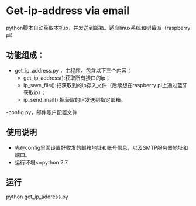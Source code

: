 # Get-ip-address via email
python脚本自动获取本机ip，并发送到邮箱。适应linux系统和树莓派（raspberry pi）


## 功能组成：
- get_ip_address.py ，主程序，包含以下三个内容：
  + get_ip_address():获取所有接口的ip；
  + ip_save_file():把获取到的ip存入文件（后续想在raspberry pi上通过蓝牙获取ip）；
  + ip_send_mail():把获取的IP发送到指定邮箱。  
  
-config.py，邮件账户配置文件

## 使用说明
 - 先在config里面设置好收发的邮箱地址和账号信息，以及SMTP服务器地址和端口。
 - 运行环境<=python 2.7


## 运行
python get_ip_address.py
